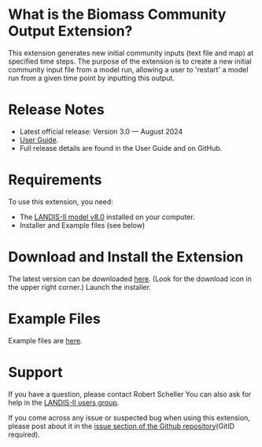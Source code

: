 # What is the Biomass Community Output Extension?

This extension generates new initial community inputs (text file and map) at specified time steps.  The purpose of the extension is to create a new initial community input file from a model run, allowing a user to 'restart' a model run from a given time point by inputting this output.

# Release Notes

- Latest official release: Version 3.0 — August 2024
- [User Guide](https://github.com/LANDIS-II-Foundation/Extension-Output-Biomass-Community/blob/master/docs/LANDIS-II%20Biomass%20Community%20Output%20v3.0%20User%20Guide.pdf).
- Full release details are found in the User Guide and on GitHub.

# Requirements

To use this extension, you need:

- The [LANDIS-II model v8.0](http://www.landis-ii.org/install) installed on your computer.
- Installer and Example files (see below)

# Download and Install the Extension

The latest version can be downloaded [here](https://github.com/LANDIS-II-Foundation/Extension-Output-Biomass-Community/blob/master/deploy/installer/LANDIS-II-V8%20Output%20Biomass%20Community%203.0-setup.exe). (Look for the download icon in the upper right corner.)  Launch the installer.

# Example Files

Example files are [here](https://downgit.github.io/#/home?url=https://github.com/LANDIS-II-Foundation/Extension-Output-Biomass-Community/tree/master/testing/Core8-BioCommunity3.0).

# Support

If you have a question, please contact Robert Scheller
You can also ask for help in the [LANDIS-II users group](http://www.landis-ii.org/users).

If you come across any issue or suspected bug when using this extension, please post about it in the [issue section of the Github repository](https://github.com/LANDIS-II-Foundation/Extension-Output-Biomass-Community/issues)(GitID required).
